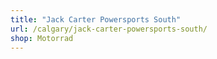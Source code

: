 ```yaml
---
title: "Jack Carter Powersports South"
url: /calgary/jack-carter-powersports-south/
shop: Motorrad
---
```

